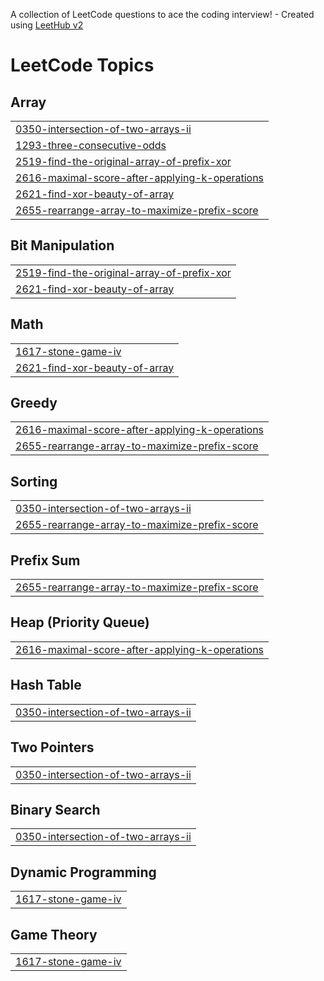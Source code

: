 A collection of LeetCode questions to ace the coding interview! - Created using [LeetHub v2](https://github.com/arunbhardwaj/LeetHub-2.0)
<!---LeetCode Topics Start-->
# LeetCode Topics
## Array
|  |
| ------- |
| [0350-intersection-of-two-arrays-ii](https://github.com/Kunalkhuteta/leetcode/tree/master/0350-intersection-of-two-arrays-ii) |
| [1293-three-consecutive-odds](https://github.com/Kunalkhuteta/leetcode/tree/master/1293-three-consecutive-odds) |
| [2519-find-the-original-array-of-prefix-xor](https://github.com/Kunalkhuteta/leetcode/tree/master/2519-find-the-original-array-of-prefix-xor) |
| [2616-maximal-score-after-applying-k-operations](https://github.com/Kunalkhuteta/leetcode/tree/master/2616-maximal-score-after-applying-k-operations) |
| [2621-find-xor-beauty-of-array](https://github.com/Kunalkhuteta/leetcode/tree/master/2621-find-xor-beauty-of-array) |
| [2655-rearrange-array-to-maximize-prefix-score](https://github.com/Kunalkhuteta/leetcode/tree/master/2655-rearrange-array-to-maximize-prefix-score) |
## Bit Manipulation
|  |
| ------- |
| [2519-find-the-original-array-of-prefix-xor](https://github.com/Kunalkhuteta/leetcode/tree/master/2519-find-the-original-array-of-prefix-xor) |
| [2621-find-xor-beauty-of-array](https://github.com/Kunalkhuteta/leetcode/tree/master/2621-find-xor-beauty-of-array) |
## Math
|  |
| ------- |
| [1617-stone-game-iv](https://github.com/Kunalkhuteta/leetcode/tree/master/1617-stone-game-iv) |
| [2621-find-xor-beauty-of-array](https://github.com/Kunalkhuteta/leetcode/tree/master/2621-find-xor-beauty-of-array) |
## Greedy
|  |
| ------- |
| [2616-maximal-score-after-applying-k-operations](https://github.com/Kunalkhuteta/leetcode/tree/master/2616-maximal-score-after-applying-k-operations) |
| [2655-rearrange-array-to-maximize-prefix-score](https://github.com/Kunalkhuteta/leetcode/tree/master/2655-rearrange-array-to-maximize-prefix-score) |
## Sorting
|  |
| ------- |
| [0350-intersection-of-two-arrays-ii](https://github.com/Kunalkhuteta/leetcode/tree/master/0350-intersection-of-two-arrays-ii) |
| [2655-rearrange-array-to-maximize-prefix-score](https://github.com/Kunalkhuteta/leetcode/tree/master/2655-rearrange-array-to-maximize-prefix-score) |
## Prefix Sum
|  |
| ------- |
| [2655-rearrange-array-to-maximize-prefix-score](https://github.com/Kunalkhuteta/leetcode/tree/master/2655-rearrange-array-to-maximize-prefix-score) |
## Heap (Priority Queue)
|  |
| ------- |
| [2616-maximal-score-after-applying-k-operations](https://github.com/Kunalkhuteta/leetcode/tree/master/2616-maximal-score-after-applying-k-operations) |
## Hash Table
|  |
| ------- |
| [0350-intersection-of-two-arrays-ii](https://github.com/Kunalkhuteta/leetcode/tree/master/0350-intersection-of-two-arrays-ii) |
## Two Pointers
|  |
| ------- |
| [0350-intersection-of-two-arrays-ii](https://github.com/Kunalkhuteta/leetcode/tree/master/0350-intersection-of-two-arrays-ii) |
## Binary Search
|  |
| ------- |
| [0350-intersection-of-two-arrays-ii](https://github.com/Kunalkhuteta/leetcode/tree/master/0350-intersection-of-two-arrays-ii) |
## Dynamic Programming
|  |
| ------- |
| [1617-stone-game-iv](https://github.com/Kunalkhuteta/leetcode/tree/master/1617-stone-game-iv) |
## Game Theory
|  |
| ------- |
| [1617-stone-game-iv](https://github.com/Kunalkhuteta/leetcode/tree/master/1617-stone-game-iv) |
<!---LeetCode Topics End-->